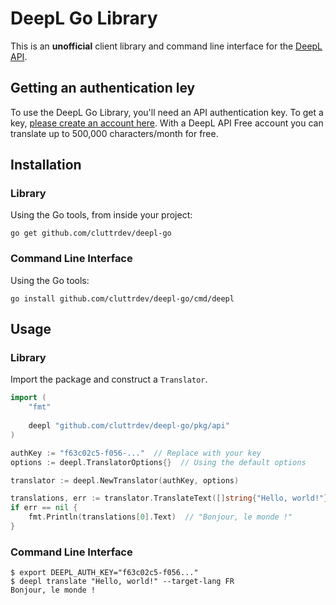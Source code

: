 # DeepL Go Library

This is an **unofficial** client library and command line interface for the [DeepL API][api-docs].

## Getting an authentication ley

To use the DeepL Go Library, you'll need an API authentication key. To get a
key, [please create an account here][create-account]. With a DeepL API Free
account you can translate up to 500,000 characters/month for free.

## Installation

### Library

Using the Go tools, from inside your project:

```shell
go get github.com/cluttrdev/deepl-go
```

### Command Line Interface

Using the Go tools:

```shell
go install github.com/cluttrdev/deepl-go/cmd/deepl
```

## Usage

### Library

Import the package and construct a `Translator`.

```go
import (
    "fmt"
    
    deepl "github.com/cluttrdev/deepl-go/pkg/api"
)

authKey := "f63c02c5-f056-..."  // Replace with your key
options := deepl.TranslatorOptions{}  // Using the default options

translator := deepl.NewTranslator(authKey, options)

translations, err := translator.TranslateText([]string{"Hello, world!"}, "FR")
if err == nil {
    fmt.Println(translations[0].Text)  // "Bonjour, le monde !"
}
```

### Command Line Interface

```shell
$ export DEEPL_AUTH_KEY="f63c02c5-f056..."
$ deepl translate "Hello, world!" --target-lang FR
Bonjour, le monde !
```

[api-docs]: https://www.deepl.com/docs-api?utm_source=github

[create-account]: https://www.deepl.com/pro?utm_source=github#developer
